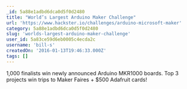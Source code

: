 ```yaml
---
_id: 5a88e1adbd6dca0d5f0d2480
title: "World’s Largest Arduino Maker Challenge"
url: 'https://www.hackster.io/challenges/arduino-microsoft-maker'
category: 5a88e1adbd6dca0d5f0d2480
slug: 'worlds-largest-arduino-maker-challenge'
user_id: 5a83ce59d6eb0005c4ecda2c
username: 'bill-s'
createdOn: '2016-01-13T19:46:33.000Z'
tags: []
---
```


1,000 finalists win newly announced Arduino MKR1000 boards. Top 3 projects win trips to Maker Faires + $500 Adafruit cards!
